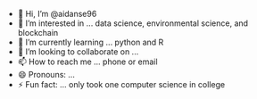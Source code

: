 - 👋 Hi, I’m @aidanse96
- 👀 I’m interested in ... data science, environmental science, and blockchain
- 🌱 I’m currently learning ... python and R
- 💞️ I’m looking to collaborate on ...
- 📫 How to reach me ... phone or email
- 😄 Pronouns: ...
- ⚡ Fun fact: ... only took one computer science in college

<!---
aidanse96/aidanse96 is a ✨ special ✨ repository because its `README.md` (this file) appears on your GitHub profile.
You can click the Preview link to take a look at your changes.
--->
